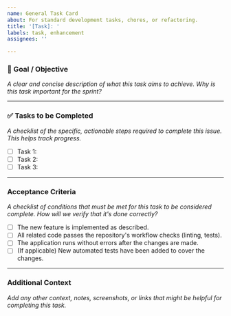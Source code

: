 ```yaml
---
name: General Task Card
about: For standard development tasks, chores, or refactoring.
title: '[Task]: '
labels: task, enhancement
assignees: ''

---
```


### 🎯 Goal / Objective
*A clear and concise description of what this task aims to achieve. Why is this task important for the sprint?*

---

### ✅ Tasks to be Completed
*A checklist of the specific, actionable steps required to complete this issue. This helps track progress.*

- [ ] Task 1:
- [ ] Task 2:
- [ ] Task 3:

---

### Acceptance Criteria
*A checklist of conditions that must be met for this task to be considered complete. How will we verify that it's done correctly?*

- [ ] The new feature is implemented as described.
- [ ] All related code passes the repository's workflow checks (linting, tests).
- [ ] The application runs without errors after the changes are made.
- [ ] (If applicable) New automated tests have been added to cover the changes.

---

### Additional Context
*Add any other context, notes, screenshots, or links that might be helpful for completing this task.*